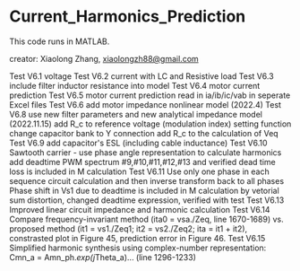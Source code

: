 # Current_Harmonics_Prediction

This code runs in MATLAB.

creator: Xiaolong Zhang, xiaolongzh88@gmail.com

Test V6.1 voltage
Test V6.2 current with LC and Resistive load
Test V6.3 include filter inductor resistance into model
Test V6.4 motor current prediction
Test V6.5 motor current prediction
          read in ia/ib/ic/vab in seperate Excel files
Test V6.6 add motor impedance nonlinear model (2022.4)
Test V6.8 use new filter parameters and new analytical impedance model (2022.11.15)
          add R_c to reference voltage (modulation index) setting function
          change capacitor bank to Y connection
          add R_c to the calculation of Veq
Test V6.9 add capacitor's ESL (including cable inductance)
Test V6.10 Sawtooth carrier - use phase angle representation to calculate harmonics
           add deadtime PWM spectrum #9,#10,#11,#12,#13 and verified
           dead time loss is included in M calculation
Test V6.11 Use only one phase in each sequence circuit calculation and then inverse
           transform back to all phases
           Phase shift in Vs1 due to deadtime is included in M calculation by vetorial sum
                            distortion, changed deadtime expression, verified with test
Test V6.13 Improved linear circuit impedance and harmonic calculation
Test V6.14 Compare frequency-invariant method (ita0 = vsa./Zeq, line 1670-1689) vs.
           proposed method (it1 = vs1./Zeq1; it2 = vs2./Zeq2; ita = it1 + it2), constrasted plot in Figure 45, prediction error in Figure 46.
Test V6.15 Simplified harmonic synthesis using complex-number representation: Cmn_a = Amn_ph.*exp(j*Theta_a)... (line 1296-1233)
